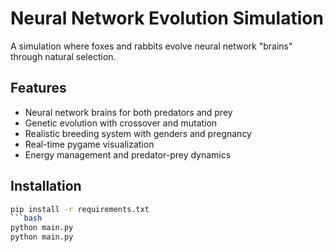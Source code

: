 # Neural Network Evolution Simulation

A simulation where foxes and rabbits evolve neural network "brains" through natural selection.

## Features
- Neural network brains for both predators and prey
- Genetic evolution with crossover and mutation
- Realistic breeding system with genders and pregnancy
- Real-time pygame visualization
- Energy management and predator-prey dynamics

## Installation
```bash
pip install -r requirements.txt
```bash
python main.py
python main.py

